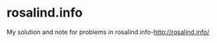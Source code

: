 rosalind.info
=============

My solution and note for problems in rosalind.info-http://rosalind.info/
